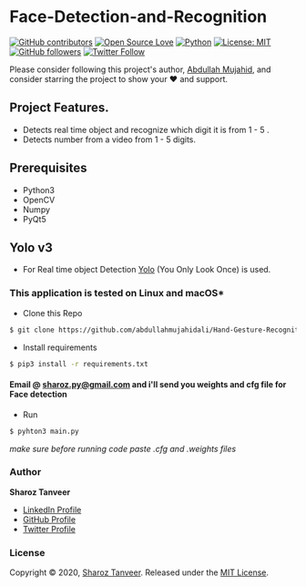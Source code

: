 # Face-Detection-and-Recognition



[![GitHub contributors](https://img.shields.io/badge/contributions-welcome-brightgreen.svg?style=flat)](https://github.com/abdullahmujahidali/Hand-Gesture-Recognition-/pulls)
[![Open Source Love](https://badges.frapsoft.com/os/v1/open-source.png?v=103)](https://opensource.com/users/abdullahmujahidali)
[![Python](https://img.shields.io/badge/Made%20with-Python-1f425f.svg)](https://www.python.org/)
[![License: MIT](https://img.shields.io/badge/License-MIT-yellow.svg)](https://github.com/abdullahmujahidali/Hand-Gesture-Recognition-/blob/master/LICENSE)
[![GitHub followers](https://img.shields.io/github/followers/abdullahmujahidali.svg?style=social&label=Follow)](https://github.com/abdullahmujahidali)
[![Twitter Follow](https://img.shields.io/twitter/follow/saadtanveer3121.svg?style=social)](https://twitter.com/abdulladgaf)

Please consider following this project's author, [Abdullah Mujahid](https://github.com/abdullahmujahidali), and consider starring the project to show your :heart: and support.

## Project Features.
* Detects real time object and recognize which digit it is from 1 - 5 .
* Detects number from a video from 1 - 5 digits.


## Prerequisites
* Python3
* OpenCV
* Numpy
* PyQt5


## Yolo v3
* For Real time object Detection [Yolo](https://pjreddie.com/darknet/yolo/) (You Only Look Once) is used.

### This application is tested on  Linux and macOS*

* Clone this Repo
```bash
$ git clone https://github.com/abdullahmujahidali/Hand-Gesture-Recognition-.git
```
* Install requirements
```bash
$ pip3 install -r requirements.txt
```

#### Email @ sharoz.py@gmail.com and i'll send you weights and cfg file for Face detection
* Run
```bash
$ pyhton3 main.py
```
*make sure before running code paste .cfg and .weights files*

### Author

**Sharoz Tanveer**

* [LinkedIn Profile](https://https://www.linkedin.com/in/abdullah-mujahid-211849186/)
* [GitHub Profile](https://github.com/abdullahmujahidali)
* [Twitter Profile](https://twitter.com/abdulladgaf)

### License

Copyright © 2020, [Sharoz Tanveer](https://github.com/abdullahmujahidali).
Released under the [MIT License](LICENSE).






